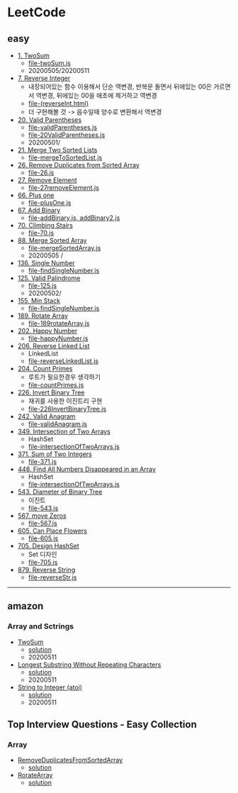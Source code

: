 # LeetCode

## easy
* [1. TwoSum](https://leetcode.com/problems/two-sum/submissions/)
    * [file-twoSum.js](https://github.com/Rachel4858/algorithm/blob/master/leetcode/twoSum.js)
    * 20200505/20200511
* [7. Reverse Integer](https://leetcode.com/problems/reverse-integer/)
    * 내장되어있는 함수 이용해서 단순 역변경, 반복문 돌면서 뒤에있는 00은 거르면서 역변경, 뒤에있는 00을 애초에 제거하고 역변경
    * [file-(reverseInt.html)](https://github.com/Rachel4858/algorithm/blob/master/leetcode/reverseInt.html)
    * 더 구현해볼 것 -> 음수일때 양수로 변환해서 역변경
* [20. Valid Parentheses](https://leetcode.com/problems/valid-parentheses)
    * [file-validParentheses.js](https://github.com/Rachel4858/algorithm/blob/master/leetcode/validParentheses.js)
    * [file-20ValidParentheses.js](https://github.com/Rachel4858/algorithm/blob/master/leetcode/20ValidParentheses.js)
    * 20200501/
* [21. Merge Two Sorted Lists](https://leetcode.com/problems/merge-two-sorted-lists/)
    * [file-mergeToSortedList.js](https://github.com/Rachel4858/algorithm/blob/master/leetcode/mergeToSortedList.js)
* [26. Remove Duplicates from Sorted Array](https://leetcode.com/problems/remove-duplicates-from-sorted-array/)
    * [file-26.js](https://github.com/Rachel4858/algorithm/blob/master/leetcode/26.js)
* [27. Remove Element](https://leetcode.com/problems/remove-duplicates-from-sorted-array/)
    * [file-27removeElement.js](https://github.com/Rachel4858/algorithm/blob/master/leetcode/27removeElement.js)
* [66. Plus one](https://leetcode.com/problems/plus-one/)
    * [file-plusOne.js](https://github.com/Rachel4858/algorithm/blob/master/leetcode/plusOne.js)
* [67. Add Binary](https://leetcode.com/problems/add-binary/)
    * [file-addBinary.js, addBinary2.js](https://github.com/Rachel4858/algorithm/blob/master/leetcode/addBinary.js)
* [70. Climbing Stairs](https://leetcode.com/problems/climbing-stairs//)
    * [file-70.js](https://github.com/Rachel4858/algorithm/blob/master/leetcode/70.js)
* [88. Merge Sorted Array](https://leetcode.com/problems/merge-sorted-array/)
    * [file-mergeSortedArray.js](https://github.com/Rachel4858/algorithm/blob/master/leetcode/mergeSortedArray.js)
    * 20200505 / 
* [136. Single Number](https://leetcode.com/problems/single-number/)
    * [file-findSingleNumber.js](https://github.com/Rachel4858/algorithm/blob/master/codesquad/findsingleNumber.js)
* [125. Valid Palindrome](https://leetcode.com/problems/valid-palindrome/)
    * [file-125.js](https://github.com/Rachel4858/algorithm/blob/master/codesquad/125.js)
    * 20200502/
* [155. Min Stack](https://leetcode.com/problems/min-stack/)
    * [file-findSingleNumber.js](https://github.com/Rachel4858/algorithm/blob/master/codesquad/155minStack.js)
* [189. Rotate Array](https://leetcode.com/problems/rotate-array/)
    * [file-189rotateArray.js](https://github.com/Rachel4858/algorithm/blob/master/leetcode/189rotateArray.js)
* [202. Happy Number](https://leetcode.com/problems/happy-number/)
    * [file-happyNumber.js](https://github.com/Rachel4858/algorithm/blob/master/codesquad/happyNumber.js)
* [206. Reverse Linked List](https://leetcode.com/problems/reverse-linked-list/)
    * LinkedList
    * [file-reverseLinkedList.js](https://github.com/Rachel4858/algorithm/blob/master/leetcode/reverseLinkedList.js)
* [204. Count Primes](https://leetcode.com/problems/count-primes/)
    * 루트가 필요한경우 생각하기
    * [file-countPrimes.js](https://github.com/Rachel4858/algorithm/blob/master/leetcode/countPrimes.js)
* [226. Invert Binary Tree](https://leetcode.com/problems/invert-binary-tree/)
    * 재귀를 사용한 이진트리 구현
    * [file-226InvertBinaryTree.js](https://github.com/Rachel4858/algorithm/blob/master/leetcode/226InvertBinaryTree.js)
* [242. Valid Anagram](https://leetcode.com/problems/valid-anagram/)
    * [file-validAnagram.js](https://github.com/Rachel4858/algorithm/blob/master/leetcode/validAnagram.js)
* [349. Intersection of Two Arrays](https://leetcode.com/problems/reverse-linked-list/)
    * HashSet
    * [file-intersectionOfTwoArrays.js](https://github.com/Rachel4858/algorithm/blob/master/leetcode/intersectionOfTwoArrays.js)
* [371. Sum of Two Integers](https://leetcode.com/problems/sum-of-two-integers/)
    * [file-371.js](https://github.com/Rachel4858/algorithm/blob/master/leetcode/371.js)
* [448. Find All Numbers Disappeared in an Array](https://leetcode.com/problems/find-all-numbers-disappeared-in-an-array/)
    * HashSet
    * [file-intersectionOfTwoArrays.js](https://github.com/Rachel4858/algorithm/blob/master/leetcode/448.js)
* [543. Diameter of Binary Tree](https://leetcode.com/problems/diameter-of-binary-tree/)
    * 이진트
    * [file-543.js](https://github.com/Rachel4858/algorithm/blob/master/leetcode/543.js)
* [567. move Zeros](https://leetcode.com/explore/interview/card/top-interview-questions-easy/92/array/567/)
    * [file-567.js](https://github.com/Rachel4858/algorithm/blob/master/leetcode/567.js)
* [605. Can Place Flowers](https://leetcode.com/problems/can-place-flowers/)
    * [file-605.js](https://github.com/Rachel4858/algorithm/blob/master/leetcode/605.js)
* [705. Design HashSet](https://leetcode.com/problems/design-hashset/)
    * Set 디자인  
    * [file-705.js](https://github.com/Rachel4858/algorithm/blob/master/leetcode/705.js)
* [879. Reverse String](https://leetcode.com/explore/featured/card/top-interview-questions-easy/127/strings/879/)
    * [file-reverseStr.js](https://github.com/Rachel4858/algorithm/blob/master/leetcode/reverseStr.js])

*** 
## amazon
### Array and Sctrings 
* [TwoSum](https://leetcode.com/explore/interview/card/amazon/76/array-and-strings/508/)
    * [solution](https://github.com/Rachel4858/algorithm/blob/master/leetcode/amazon/arrayAndStrings/1twoSum.js)
    * 20200511
* [Longest Substring Without Repeating Characters](https://github.com/Rachel4858/algorithm/blob/master/leetcode/amazon/arrayAndStrings/2longestSubstring.js)
    * [solution](https://github.com/Rachel4858/algorithm/blob/master/leetcode/amazon/arrayAndStrings/2longestSubstring.js)
    * 20200511
* [String to Integer (atoi)](https://leetcode.com/explore/interview/card/amazon/76/array-and-strings/2962/)
    * [solution](https://github.com/Rachel4858/algorithm/blob/master/leetcode/amazon/arrayAndStrings/3stringToInteger.js)
    * 20200511

## Top Interview Questions - Easy Collection
### Array
* [RemoveDuplicatesFromSortedArray](https://leetcode.com/problems/remove-duplicates-from-sorted-array/)
    * [solution](https://github.com/Rachel4858/algorithm/blob/master/leetcode/TopInterviewQuestions/Array/RemoveDuplicatesFromSortedArray.js)
* [RorateArray](https://leetcode.com/explore/featured/card/top-interview-questions-easy/92/array/646/)
    * [solution](https://github.com/Rachel4858/algorithm/blob/master/leetcode/TopInterviewQuestions/Array/RotateArray.js)
